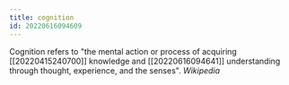 ```yaml
---
title: cognition
id: 20220616094609
---
```


Cognition refers to "the mental action or process of acquiring [[20220415240700]] knowledge and [[20220616094641]] understanding through thought, experience, and the senses". *Wikipedia*